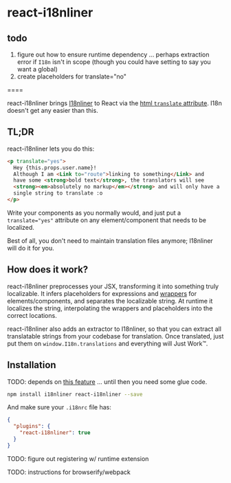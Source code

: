 # react-i18nliner

## todo

1. figure out how to ensure runtime dependency ... perhaps extraction error
   if `I18n` isn't in scope (though you could have setting to say you want
   a global)
2. create placeholders for translate="no"

====

react-i18nliner brings [I18nliner](https://github.com/jenseng/i18nliner-js)
to React via the [html `translate` attribute](http://www.w3.org/International/questions/qa-translate-flag). I18n doesn't get any easier than this.

## TL;DR

react-i18nliner lets you do this:

```html
<p translate="yes">
  Hey {this.props.user.name}!
  Although I am <Link to="route">linking to something</Link> and
  have some <strong>bold text</strong>, the translators will see
  <strong><em>absolutely no markup</em></strong> and will only have a
  single string to translate :o
</p>
```

Write your components as you normally would, and just put a
`translate="yes"` attribute on any element/component that needs to be
localized.

Best of all, you don't need to maintain translation files anymore;
I18nliner will do it for you.

## How does it work?

react-i18nliner preprocesses your JSX, transforming it into something
truly localizable. It infers placeholders for expressions and
[wrappers](https://github.com/jenseng/i18nliner-js)
for elements/components, and separates the localizable string. At runtime
it localizes the string, interpolating the wrappers and placeholders into
the correct locations.

react-i18nliner also adds an extractor to I18nliner, so that you can
extract all translatable strings from your codebase for translation. Once
translated, just put them on `window.I18n.translations` and everything
will Just Work™.

## Installation

TODO: depends on [this feature](https://github.com/jenseng/i18nliner-js/issues/12) ... until then you need some glue code.

```bash
npm install i18nliner react-i18nliner --save
```

And make sure your `.i18nrc` file has:

```json
{
  "plugins": {
    "react-i18nliner": true
  }
}
```

TODO: figure out registering w/ runtime extension

TODO: instructions for browserify/webpack
